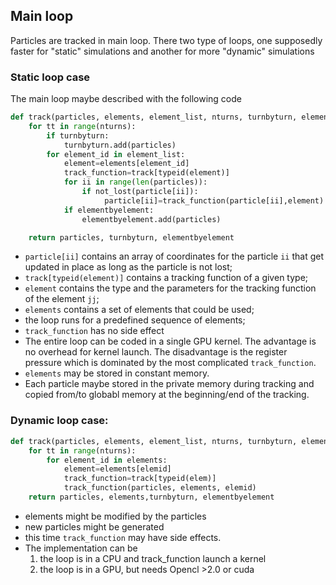 ## Main loop

Particles are tracked in main loop. There two type of loops, one supposedly faster for "static" simulations and another for more "dynamic"  simulations

### Static loop case

The main loop maybe described with the following code

```python
def track(particles, elements, element_list, nturns, turnbyturn, elementbyelement):
    for tt in range(nturns):
        if turnbyturn:
            turnbyturn.add(particles)
        for element_id in element_list:
            element=elements[element_id]
            track_function=track[typeid(element)]
            for ii in range(len(particles)):
                if not_lost(particle[ii]):
                     particle[ii]=track_function(particle[ii],element)
            if elementbyelement:
                elementbyelement.add(particles)

    return particles, turnbyturn, elementbyelement
```

- `particle[ii]` contains an array of coordinates for the particle `ii` that get updated in place as long as the particle is not lost;
- `track[typeid(element)]` contains a tracking function of a given type;
- `element` contains the type and the parameters for the tracking function of the element `jj`;
- `elements` contains a set of elements that could be used;
- the loop runs for a predefined sequence of elements;
- `track_function` has no side effect
- The entire loop can be coded in a single GPU kernel. The advantage is no overhead for kernel launch. The disadvantage is the register pressure which is dominated by  the most complicated `track_function`.
- `elements` may be stored in constant memory.
- Each particle maybe stored in the private memory during tracking and copied from/to globabl memory at the beginning/end of the tracking.

### Dynamic loop case:

```python
def track(particles, elements, element_list, nturns, turnbyturn, elementbyelement):
    for tt in range(nturns):
        for element_id in elements:
            element=elements[elemid]
            track_function=track[typeid(elem)]
            track_function(particles, elements, elemid)
    return particles, elements,turnbyturn, elementbyelement
```

- elements might be modified by the particles
- new particles might be generated
- this time `track_function` may have side effects. 
- The implementation can be
  1. the loop is in a CPU and track_function launch a kernel
  2. the loop is in a GPU, but needs Opencl >2.0 or cuda




